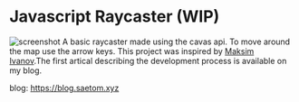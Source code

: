 # Javascript Raycaster (WIP)
![screenshot](./Screenshot%202022-03-21%20at%2011-43-27%20%F0%9F%9A%80%20Raycaster%20%F0%9F%9A%80.png)
A basic raycaster made using the cavas api. To move around the map use the arrow keys. This project was inspired by [Maksim Ivanov](https://github.com/satansdeer/raycaster).The first artical describing the development process is available on my blog.

blog: https://blog.saetom.xyz
